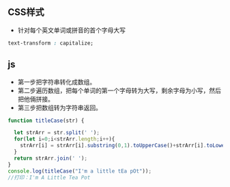 ## CSS样式
* 针对每个英文单词或拼音的首个字母大写
```css
text-transform : capitalize;
```

## js
- 第一步把字符串转化成数组。
- 第二步遍历数组，把每个单词的第一个字母转为大写，剩余字母为小写，然后把他倆拼接。
- 第三步把数组转为字符串返回。
```javascript
function titleCase(str) {

  let strArr = str.split(' ');
  for(let i=0;i<strArr.length;i++){
    strArr[i] = strArr[i].substring(0,1).toUpperCase()+strArr[i].toLowerCase().substring(1)
  } 
  return strArr.join(' ');
}  
console.log(titleCase("I'm a little tEa pOt"));    
//打印：I'm A Little Tea Pot   
```
